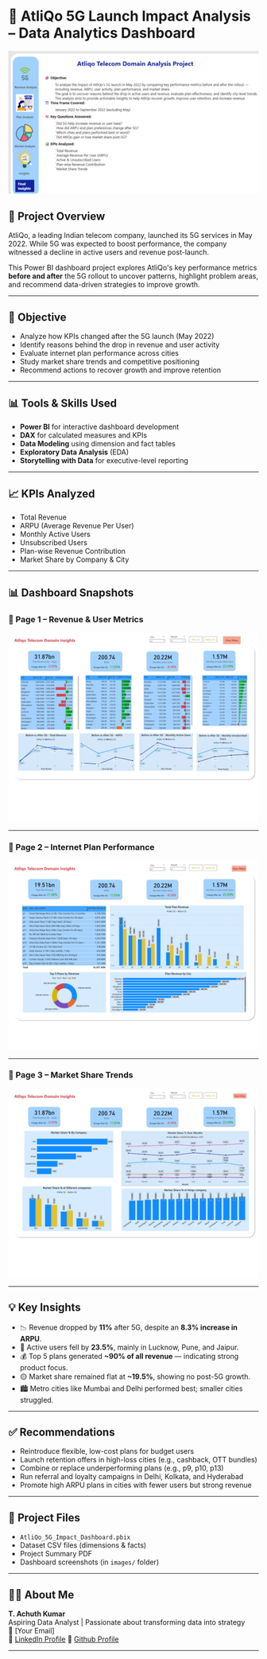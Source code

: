 # 📡 AtliQo 5G Launch Impact Analysis – Data Analytics Dashboard

![Dashboard Cover](images/cover_dashboard.png)

## 📌 Project Overview

AtliQo, a leading Indian telecom company, launched its 5G services in May 2022. While 5G was expected to boost performance, the company witnessed a decline in active users and revenue post-launch.

This Power BI dashboard project explores AtliQo's key performance metrics **before and after** the 5G rollout to uncover patterns, highlight problem areas, and recommend data-driven strategies to improve growth.

---

## 🎯 Objective

- Analyze how KPIs changed after the 5G launch (May 2022)
- Identify reasons behind the drop in revenue and user activity
- Evaluate internet plan performance across cities
- Study market share trends and competitive positioning
- Recommend actions to recover growth and improve retention

---

## 📊 Tools & Skills Used

- **Power BI** for interactive dashboard development  
- **DAX** for calculated measures and KPIs  
- **Data Modeling** using dimension and fact tables  
- **Exploratory Data Analysis** (EDA)  
- **Storytelling with Data** for executive-level reporting

---

## 📈 KPIs Analyzed

- Total Revenue  
- ARPU (Average Revenue Per User)  
- Monthly Active Users  
- Unsubscribed Users  
- Plan-wise Revenue Contribution  
- Market Share by Company & City

---

## 📊 Dashboard Snapshots

### 🔹 Page 1 – Revenue & User Metrics

![Revenue Dashboard](images/image_1.jpg)

---

### 🔹 Page 2 – Internet Plan Performance

![Plan Dashboard](images/image_2.jpg)

---

### 🔹 Page 3 – Market Share Trends

![Market Share Dashboard](images/image_3.jpg)

---

## 💡 Key Insights

- 📉 Revenue dropped by **11%** after 5G, despite an **8.3% increase in ARPU**.
- 👥 Active users fell by **23.5%**, mainly in Lucknow, Pune, and Jaipur.
- 💰 Top 5 plans generated **~90% of all revenue** — indicating strong product focus.
- 🟡 Market share remained flat at **~19.5%**, showing no post-5G growth.
- 🏙️ Metro cities like Mumbai and Delhi performed best; smaller cities struggled.

---

## ✅ Recommendations

- Reintroduce flexible, low-cost plans for budget users
- Launch retention offers in high-loss cities (e.g., cashback, OTT bundles)
- Combine or replace underperforming plans (e.g., p9, p10, p13)
- Run referral and loyalty campaigns in Delhi, Kolkata, and Hyderabad
- Promote high ARPU plans in cities with fewer users but strong revenue

---

## 📁 Project Files

- `AtliQo_5G_Impact_Dashboard.pbix`  
- Dataset CSV files (dimensions & facts)  
- Project Summary PDF  
- Dashboard screenshots (in `images/` folder)

---

## 🙋‍♂️ About Me

**T. Achuth Kumar**  
Aspiring Data Analyst | Passionate about transforming data into strategy  
📧 [Your Email]  
🔗 [LinkedIn Profile](https://www.linkedin.com/in/achuthkumar-telugu/) 
🔗 [Github Profile](https://github.com/AchuthKumarTelugu/Telecome-Domain-Analaysis-Dashboard) 


---

